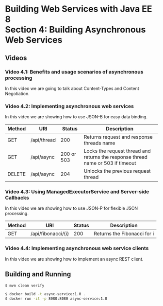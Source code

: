 # Building Web Services with Java EE 8 <br>Section 4: Building Asynchronous Web Services

## Videos

### Video 4.1: Benefits and usage scenarios of asynchronous processing

In this video we are going to talk about Content-Types and Content Negotiation.

### Video 4.2: Implementing asynchronous web services

In this video we are showing how to use JSON-B for easy data binding.

| Method | URI | Status | Description |
|--------|-----|--------|-------------|
| GET    | /api/thread | 200 | Returns request and response threads name |
| GET    | /api/async | 200 or 503 | Locks the request thread and returns the response thread name or 503 if timeout |
| DELETE   | /api/async | 204 | Unlocks the previous request thread |

### Video 4.3: Using ManagedExecutorService and Server-side Callbacks

In this video we are showing how to use JSON-P for flexible JSON processing.

| Method | URI | Status | Description |
|--------|-----|--------|-------------|
| GET    | /api/fibonacci/{i} | 200 | Returns the Fibonacci for i |

### Video 4.4: Implementing asynchronous web service clients

In this video we are showing how to implement an async REST client.

## Building and Running

```bash
$ mvn clean verify

$ docker build -t async-service:1.0 .
$ docker run -it -p 8080:8080 async-service:1.0
```
